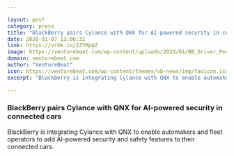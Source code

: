 ```yaml
---

layout: post
category: press
title: "BlackBerry pairs Cylance with QNX for AI-powered security in connected cars"
date: 2020-01-07 13:06:32
link: https://vrhk.co/2ZYMpgZ
image: https://venturebeat.com/wp-content/uploads/2020/01/BB_Driver_Persona_010220.00_01_48_19.Still005.jpg?w=1200&strip=all
domain: venturebeat.com
author: "VentureBeat"
icon: https://venturebeat.com/wp-content/themes/vb-news/img/favicon.ico
excerpt: "BlackBerry is integrating Cylance with QNX to enable automakers and fleet operators to add AI-powered security and safety features to their connected cars."

---
```


### BlackBerry pairs Cylance with QNX for AI-powered security in connected cars

BlackBerry is integrating Cylance with QNX to enable automakers and fleet operators to add AI-powered security and safety features to their connected cars.